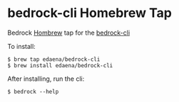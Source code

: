 # bedrock-cli Homebrew Tap
Bedrock [Hombrew](https://brew.sh/) tap for the [bedrock-cli](https://github.com/microsoft/bedrock-cli)

To install:
```
$ brew tap edaena/bedrock-cli
$ brew install edaena/bedrock-cli
```

After installing, run the cli:
```
$ bedrock --help
```